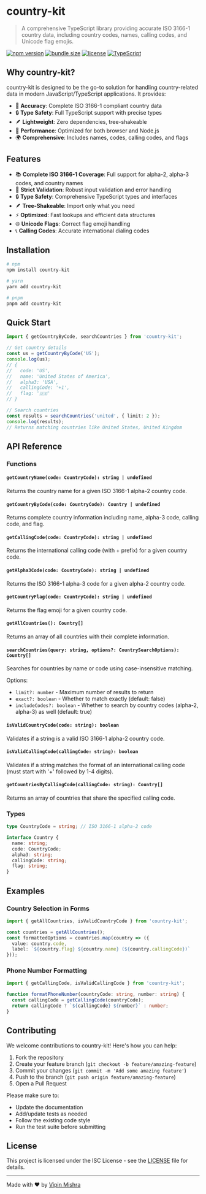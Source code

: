 # country-kit

> A comprehensive TypeScript library providing accurate ISO 3166-1 country data, including country codes, names, calling codes, and Unicode flag emojis.

[![npm version](https://img.shields.io/npm/v/country-kit.svg)](https://www.npmjs.com/package/country-kit)
[![bundle size](https://img.shields.io/bundlephobia/minzip/country-kit)](https://bundlephobia.com/package/country-kit)
[![license](https://img.shields.io/npm/l/country-kit.svg)](https://github.com/thevipinmishra/country-kit/blob/main/LICENSE)
[![TypeScript](https://img.shields.io/badge/TypeScript-Ready-blue.svg)](https://www.typescriptlang.org/)

## Why country-kit?

country-kit is designed to be the go-to solution for handling country-related data in modern JavaScript/TypeScript applications. It provides:

- 🎯 **Accuracy**: Complete ISO 3166-1 compliant country data
- 🔒 **Type Safety**: Full TypeScript support with precise types
- 🪶 **Lightweight**: Zero dependencies, tree-shakeable
- 🚀 **Performance**: Optimized for both browser and Node.js
- 🌍 **Comprehensive**: Includes names, codes, calling codes, and flags

## Features

- 📚 **Complete ISO 3166-1 Coverage**: Full support for alpha-2, alpha-3 codes, and country names
- 🎯 **Strict Validation**: Robust input validation and error handling
- 🔒 **Type Safety**: Comprehensive TypeScript types and interfaces
- 🪶 **Tree-Shakeable**: Import only what you need
- ⚡ **Optimized**: Fast lookups and efficient data structures
- 🌐 **Unicode Flags**: Correct flag emoji handling
- 📞 **Calling Codes**: Accurate international dialing codes

## Installation

```bash
# npm
npm install country-kit

# yarn
yarn add country-kit

# pnpm
pnpm add country-kit
```

## Quick Start

```typescript
import { getCountryByCode, searchCountries } from 'country-kit';

// Get country details
const us = getCountryByCode('US');
console.log(us);
// {
//   code: 'US',
//   name: 'United States of America',
//   alpha3: 'USA',
//   callingCode: '+1',
//   flag: '🇺🇸'
// }

// Search countries
const results = searchCountries('united', { limit: 2 });
console.log(results);
// Returns matching countries like United States, United Kingdom
```

## API Reference

### Functions

#### `getCountryName(code: CountryCode): string | undefined`
Returns the country name for a given ISO 3166-1 alpha-2 country code.

#### `getCountryByCode(code: CountryCode): Country | undefined`
Returns complete country information including name, alpha-3 code, calling code, and flag.

#### `getCallingCode(code: CountryCode): string | undefined`
Returns the international calling code (with + prefix) for a given country code.

#### `getAlpha3Code(code: CountryCode): string | undefined`
Returns the ISO 3166-1 alpha-3 code for a given alpha-2 country code.

#### `getCountryFlag(code: CountryCode): string | undefined`
Returns the flag emoji for a given country code.

#### `getAllCountries(): Country[]`
Returns an array of all countries with their complete information.

#### `searchCountries(query: string, options?: CountrySearchOptions): Country[]`
Searches for countries by name or code using case-insensitive matching.

Options:
- `limit?: number` - Maximum number of results to return
- `exact?: boolean` - Whether to match exactly (default: false)
- `includeCodes?: boolean` - Whether to search by country codes (alpha-2, alpha-3) as well (default: true)

#### `isValidCountryCode(code: string): boolean`
Validates if a string is a valid ISO 3166-1 alpha-2 country code.

#### `isValidCallingCode(callingCode: string): boolean`
Validates if a string matches the format of an international calling code (must start with '+' followed by 1-4 digits).

#### `getCountriesByCallingCode(callingCode: string): Country[]`
Returns an array of countries that share the specified calling code.

### Types

```typescript
type CountryCode = string; // ISO 3166-1 alpha-2 code

interface Country {
  name: string;
  code: CountryCode;
  alpha3: string;
  callingCode: string;
  flag: string;
}
```

## Examples

### Country Selection in Forms

```typescript
import { getAllCountries, isValidCountryCode } from 'country-kit';

const countries = getAllCountries();
const formattedOptions = countries.map(country => ({
  value: country.code,
  label: `${country.flag} ${country.name} (${country.callingCode})`
}));
```

### Phone Number Formatting

```typescript
import { getCallingCode, isValidCallingCode } from 'country-kit';

function formatPhoneNumber(countryCode: string, number: string) {
  const callingCode = getCallingCode(countryCode);
  return callingCode ? `${callingCode} ${number}` : number;
}
```

## Contributing
We welcome contributions to country-kit! Here's how you can help:

1. Fork the repository
2. Create your feature branch (`git checkout -b feature/amazing-feature`)
3. Commit your changes (`git commit -m 'Add some amazing feature'`)
4. Push to the branch (`git push origin feature/amazing-feature`)
5. Open a Pull Request

Please make sure to:
- Update the documentation
- Add/update tests as needed
- Follow the existing code style
- Run the test suite before submitting

## License

This project is licensed under the ISC License - see the [LICENSE](https://github.com/thevipinmishra/country-kit/blob/main/LICENSE) file for details.

---

Made with ❤️ by [Vipin Mishra](https://github.com/thevipinmishra)
